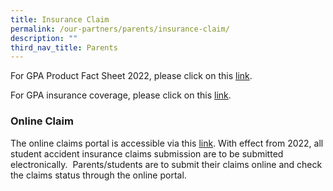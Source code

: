 ```yaml
---
title: Insurance Claim
permalink: /our-partners/parents/insurance-claim/
description: ""
third_nav_title: Parents
---
```

For GPA Product Fact Sheet 2022, please click on this [link](https://woodgrovesec.moe.edu.sg/qql/slot/u609/Useful%20Information/Product%20Fact%20Sheet%20Year%202022%20Sep%202022.pdf).

For GPA insurance coverage, please click on this [link](https://www.income.com.sg/group-insurance-for-schools-and-moe-personnel/group-personal-accident-for-students). 

### **Online Claim**

The online claims portal is accessible via this [link](https://studentgpa.incomegroupins.com.sg/). With effect from 2022, all student accident insurance claims submission are to be submitted electronically.  Parents/students are to submit their claims online and check the claims status through the online portal.